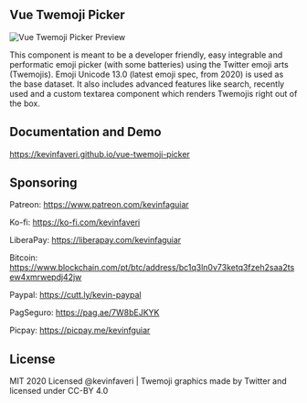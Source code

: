 ## Vue Twemoji Picker

![Vue Twemoji Picker Preview](https://i.imgur.com/oAycozy.png)

This component is meant to be a developer friendly, easy integrable and performatic emoji picker (with some batteries) using the Twitter emoji arts (Twemojis). Emoji Unicode 13.0 (latest emoji spec, from 2020) is used as the base dataset. It also includes advanced features like search, recently used and a custom textarea component which renders Twemojis right out of the box.

## Documentation and Demo

https://kevinfaveri.github.io/vue-twemoji-picker

## Sponsoring

Patreon: https://www.patreon.com/kevinfaguiar

Ko-fi: https://ko-fi.com/kevinfaveri

LiberaPay: https://liberapay.com/kevinfaguiar

Bitcoin: https://www.blockchain.com/pt/btc/address/bc1q3ln0v73ketq3fzeh2saa2tsew4xmrwepdj42jw

Paypal: https://cutt.ly/kevin-paypal

PagSeguro: https://pag.ae/7W8bEJKYK

Picpay: https://picpay.me/kevinfguiar

## License

MIT 2020 Licensed @kevinfaveri | Twemoji graphics made by Twitter and licensed under CC-BY 4.0

